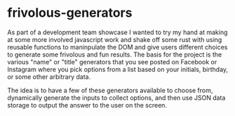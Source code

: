 # frivolous-generators

As part of a development team showcase I wanted to try my hand at making at some more involved javascript work and shake off some rust with using reusable functions to maninpulate the DOM and give users different choices to generate some frivolous and fun results. The basis for the project is the various "name" or "title" generators that you see posted on Facebook or Instagram where you pick options from a list based on your initials, birthday, or some other arbitrary data.

The idea is to have a few of these generators available to choose from, dynamically generate the inputs to collect options, and then use JSON data storage to output the answer to the user on the screen.
